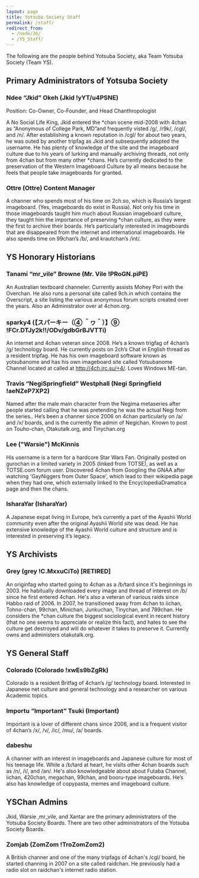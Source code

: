 ```yaml
---
layout: page
title: Yotsuba Society Staff
permalink: /staff/
redirect_from:
  - /node/26/
  - /YS_Staff/
---
```


The following are the people behind Yotsuba Society, aka Team Yotsuba Society (Team YS).

## Primary Administrators of Yotsuba Society

### Ndee “Jkid” Okeh (Jkid !yYT/u4PSNE)

Position: Co-Owner, Co-Founder, and Head Chanthropologist

A No Social Life King, Jkid entered the *chan scene mid-2008 with 4chan as “Anonymous of College Park, MD”and frequently visted /g/, /r9k/, /cgl/, and /n/. After establishing a known reputation in /cgl/ for about two years, he was outed by another tripfag as Jkid and subsequently adopted the username. He has plenty of knowledge of the site and the imageboard culture due to his years of lurking and manually archiving threads, not only from 4chan but from many other *chans. He’s currently dedicated to the preservation of the Western Imageboard Culture by all means because he feels that people take imageboards for granted.

### Ottre (Ottre) Content Manager

A channer who spends most of his time on 2ch.so, which is Russia’s largest imageboard. (Yes, imageboards do exist in Russia). Not only his time in those imageboards taught him much about Russian imageboard culture, they taught him the importance of preserving *chan culture, as they were the first to archive their boards. He’s particularly interested in imageboards that are disappeared from the internet and international imageboards. He also spends time on 99chan’s /b/, and krautchan’s /int/.

## YS Honorary Historians

### Tanami “mr_vile” Browne (Mr. Vile !PRoGN.piPE)

An Australian textboard channeler. Currently assists Mohey Pori with the Overchan. He also runs a personal site called 9ch.in which contains the Overscript, a site listing the various anonymous forum scripts created over the years. Also an Administrator over at 4chon.org.

### sparky4 (【スパーキー（④ ＾ヮ＾）】⑨ !FCr.DTJy2k!!/ODv/gdbGrBJVTTi)

An internet and 4chan veteran since 2008. He’s a known trigfag of 4chan’s /g/ technology board. He currently posts on 2ch’s Chat in English thread as a resident tripfag. He has his own imageboard software known as yotsubanome and has his own imageboard site called Yotsubanome Channel located at called at http://4ch.irc.su/+4/. Loves Windows ME-tan.

### Travis “NegiSpringfield” Westphall (Negi Springfield !aeNZeP7XP2)

Named after the male main character from the Negima metaseries after people started calling that he was pretending he was the actual Negi from the series.. He’s been a channer since 2006 on 4chan particularly on /a/ and /x/ boards, and is the currently the admin of Negichan. Known to post on Touho-chan, Otakutalk.org, and Tinychan.org

### Lee ("Warsie") McKinnis

His username is a term for a hardcore Star Wars Fan. Originally posted on gurochan in a limited variety in 2005 (linked from TOTSE), as well as a TOTSE.com forum user. Discovered 4chan from Googling the GNAA after watching 'GayNiggers from Outer Space', which lead to their wikipedia page when they had one, which externally linked to the EncyclopediaDramatica page and then the chans.

### IsharaYar (IsharaYar)

A Japanese expat living in Europe, he’s currently a part of the Ayashii World community even after the original Ayashii World site was dead. He has extensive knowledge of the Ayashii World culture and structure and is interested in preserving it’s legacy.

## YS Archivists

### Grey (grey !C.MxxuCiTo) [RETIRED]

An originfag who started going to 4chan as a /b/tard since it's beginnings in 2003. He habitually downloaded every image and thread of interest on /b/ since he first entered 4chan. He's also a veteran of various raids since Habbo raid of 2006. In 2007, he transitioned away from 4chan to iichan, Tohno-chan, 99chan, Minichan, Junkuchan, Tinychan, and 789chan. He considers the *chan culture the biggest sociological event in recent history (that no one seems to appreciate or realize this fact), and hates to see the culture get destroyed and will do whatever it takes to preserve it. Currently owns and administers otakutalk.org.

## YS General Staff

### Colorado (Colorado !xwEs9bZgRk)

Colorado is a resident Britfag of 4chan’s /g/ technology board. Interested in Japanese net culture and general technology and a researcher on various Academic topics.

### Importu “Important” Tsuki (Important)

Important is a lover of different chans since 2006, and is a frequent visitor of 4chan’s /x/, /v/, /ic/, /mu/, /a/ boards.

### dabeshu

A channer with an interest in imageboards and Japanese culture for most of his teenage life. While a /b/tard at heart, he visits other 4chan boards such as /n/, /i/, and /an/. He's also knowledgeable about about Futaba Channel, iichan, 420chan, megachan, 99chan, and booru-type imageboards. He’s also has knowledge of copypasta, memes and imageboard culture.

## YSChan Admins

Jkid, Warsie ,mr_vile, and Xantar are the primary administrators of the Yotsuba Society Boards. There are two other administrators of the Yotsuba Society Boards.

### Zomjab (ZomZom !TroZomZom2)

A British channer and one of the many tripfags of 4chan's /cgl/ board, he started channing in 2007 on a site called raidchan. He previously had a radio slot on raidchan's internet radio station.
 
